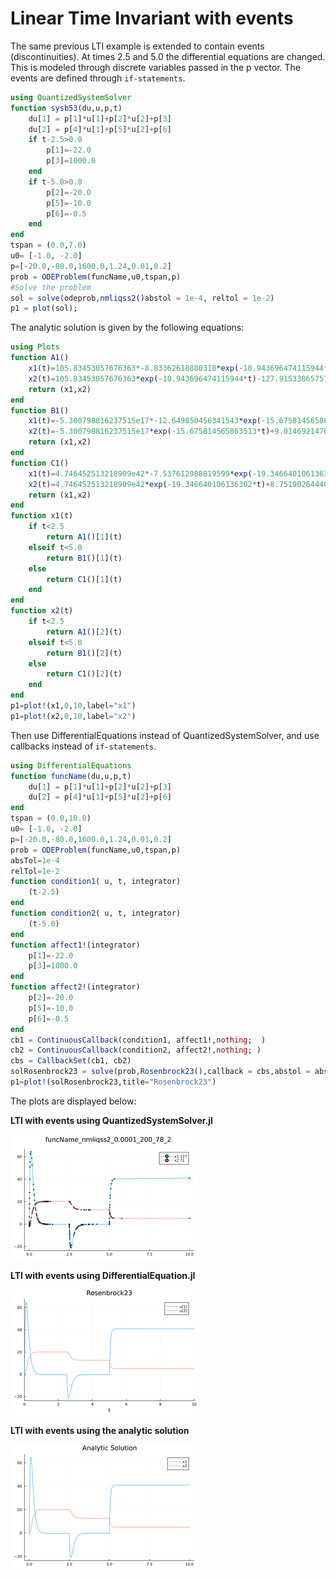 # Linear Time Invariant with events


The same previous LTI example is extended to contain events (discontinuities). At times 2.5 and 5.0 the differential equations are changed. This is modeled through discrete variables passed in the p vector. The events are defined through ``if-statements``.
```julia
using QuantizedSystemSolver
function sysb53(du,u,p,t)
    du[1] = p[1]*u[1]+p[2]*u[2]+p[3]
    du[2] = p[4]*u[1]+p[5]*u[2]+p[6]
    if t-2.5>0.0
        p[1]=-22.0
        p[3]=1000.0
    end
    if t-5.0>0.0
        p[2]=-20.0
        p[5]=-10.0
        p[6]=-0.5
    end
end
tspan = (0.0,7.0)
u0= [-1.0, -2.0]
p=[-20.0,-80.0,1600.0,1.24,0.01,0.2]
prob = ODEProblem(funcName,u0,tspan,p)
#Solve the problem
sol = solve(odeprob,nmliqss2()abstol = 1e-4, reltol = 1e-2)
p1 = plot(sol);
```

The analytic solution is given by the following equations:
```julia
using Plots
function A1() 
    x1(t)=105.83453057676363*-8.83362618880318*exp(-10.943696474115944*t)-127.91533865757171*-7.303470585390368*exp(-9.046303525884058*t)-0.32323232323231316
    x2(t)=105.83453057676363*exp(-10.943696474115944*t)-127.91533865757171*exp(-9.046303525884058*t)+20.08080808080808
    return (x1,x2) 
end   
function B1() 
    x1(t)=-5.300798816237515e17*-12.649850456341543*exp(-15.675814565863513*t)+9.014692147675046e7*-5.10014954365846*exp(-6.314185434136489*t)-0.26267932915740405
    x2(t)=-5.300798816237515e17*exp(-15.675814565863513*t)+9.014692147675046e7*exp(-6.314185434136489*t)+12.572236815518284
    return (x1,x2) 
end 
function C1() 
    x1(t)=4.746452513218909e42*-7.537612988819599*exp(-19.346640106136302*t)+8.75190264440514e27*-2.139806366019111*exp(-12.653359893863698*t)+40.890522875817
    x2(t)=4.746452513218909e42*exp(-19.346640106136302*t)+8.75190264440514e27*exp(-12.653359893863698*t)+5.020424836601308
    return (x1,x2) 
end 
function x1(t)
    if t<2.5
        return A1()[1](t)
    elseif t<5.0
        return B1()[1](t)
    else
        return C1()[1](t)
    end
end
function x2(t)
    if t<2.5
        return A1()[2](t)
    elseif t<5.0
        return B1()[2](t)
    else
        return C1()[2](t)
    end
end
p1=plot!(x1,0,10,label="x1")
p1=plot!(x2,0,10,label="x2")
```


Then use DifferentialEquations instead of QuantizedSystemSolver, and use callbacks instead of ``if-statements``.
```julia
using DifferentialEquations
function funcName(du,u,p,t)
    du[1] = p[1]*u[1]+p[2]*u[2]+p[3]
    du[2] = p[4]*u[1]+p[5]*u[2]+p[6]
end
tspan = (0.0,10.0)
u0= [-1.0, -2.0]
p=[-20.0,-80.0,1600.0,1.24,0.01,0.2]
prob = ODEProblem(funcName,u0,tspan,p)
absTol=1e-4
relTol=1e-2
function condition1( u, t, integrator) 
    (t-2.5)
end
function condition2( u, t, integrator) 
    (t-5.0)
end
function affect1!(integrator)
    p[1]=-22.0
    p[3]=1000.0
end
function affect2!(integrator)
    p[2]=-20.0
    p[5]=-10.0
    p[6]=-0.5
end
cb1 = ContinuousCallback(condition1, affect1!,nothing;  )
cb2 = ContinuousCallback(condition2, affect2!,nothing; )
cbs = CallbackSet(cb1, cb2)
solRosenbrock23 = solve(prob,Rosenbrock23(),callback = cbs,abstol = absTol, reltol = relTol) 
p1=plot!(solRosenbrock23,title="Rosenbrock23")
```

The plots are displayed below:


 **LTI with events using QuantizedSystemSolver.jl**

![LTI_events plot with nmliqss2](../assets/img/plot_sol_nmliqss2_LTI.png)

 **LTI with events using DifferentialEquation.jl**

![LTI_events plot with Rosenbrock23](../assets/img/plot_solsolRosenbrock23lti.png)

**LTI with events using the analytic solution**

![LTI_events Analytic plot](../assets/img/plot_analysolltibc.png)




